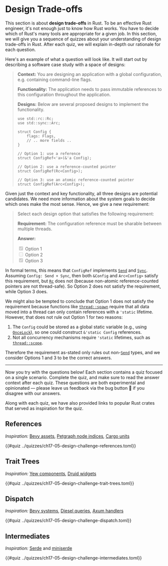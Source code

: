 # Design Trade-offs

This section is about **design trade-offs** in Rust. To be an effective Rust engineer, it's not enough just to know how Rust works. You have to decide which of Rust's many tools are appropriate for a given job. In this section, we will give you a sequence of quizzes about your understanding of design trade-offs in Rust.  After each quiz, we will explain in-depth our rationale for each question.

Here's an example of what a question will look like. It will start out by describing a software case study with a space of designs:

> **Context:** You are designing an application with a global configuration, e.g. containing command-line flags.
>
> **Functionality:** The application needs to pass immutable references to this configuration throughout the application.
>
> **Designs:** Below are several proposed designs to implement the functionality.
>
> ```rust,ignore
> use std::rc::Rc;
> use std::sync::Arc;
>
> struct Config { 
>     flags: Flags,
>     // .. more fields ..
> }
> 
> // Option 1: use a reference
> struct ConfigRef<'a>(&'a Config);
> 
> // Option 2: use a reference-counted pointer
> struct ConfigRef(Rc<Config>);
> 
> // Option 3: use an atomic reference-counted pointer
> struct ConfigRef(Arc<Config>);
> ```

Given just the context and key functionality, all three designs are potential candidates. 
We need more information about the system goals to decide which ones make the most sense.
Hence, we give a new requirement:

> Select each design option that satisfies the following requirement:
>
> **Requirement:** The configuration reference must be sharable between multiple threads.
>
> **Answer:**
>
> <input type="checkbox" checked disabled> Option 1 <br>
> <input type="checkbox" disabled> Option 2 <br>
> <input type="checkbox" checked disabled> Option 3 <br>

In formal terms, this means that `ConfigRef` implements [`Send`] and [`Sync`]. 
Assuming `Config: Send + Sync`, then both `&Config` and `Arc<Config>` satisfy this requirement,
but [`Rc`] does not (because non-atomic reference-counted pointers are not thread-safe). So Option 2 does not satisfy the requirement, while Option 3 does.

We might also be tempted to conclude that Option 1 does not satisfy the requirement because functions like [`thread::spawn`] require that all data moved into a thread can only contain references with a `'static` lifetime. However, that does not rule out Option 1 for two reasons:
1.  The `Config` could be stored as a global static variable (e.g., using [`OnceLock`]), so one could construct `&'static Config` references.
2. Not all concurrency mechanisms require `'static` lifetimes, such as [`thread::scope`]. 

Therefore the requirement as-stated only rules out non-[`Send`] types, and we consider Options 1 and 3 to be the correct answers.

[`thread::spawn`]: https://doc.rust-lang.org/std/thread/fn.spawn.html
[`Send`]: https://doc.rust-lang.org/std/marker/trait.Send.html
[`Sync`]: https://doc.rust-lang.org/std/marker/trait.Sync.html
[`Rc`]: https://doc.rust-lang.org/std/rc/struct.Rc.html
[`OnceLock`]: https://doc.rust-lang.org/std/sync/struct.OnceLock.html
[`thread::scope`]: https://doc.rust-lang.org/std/thread/fn.scope.html

<hr>

Now you try with the questions below! Each section contains a quiz focused on a single scenario. Complete the quiz, and make sure to read the answer context after each quiz. These questions are both experimental and opinionated &mdash; please leave us feedback via the bug button 🐞 if you disagree with our answers.

Along with each quiz, we have also provided links to popular Rust crates that served as inspiration for the quiz.

## References

*Inspiration:* [Bevy assets], [Petgraph node indices], [Cargo units]

{{#quiz ../quizzes/ch17-05-design-challenge-references.toml}}


[Bevy assets]: https://docs.rs/bevy/0.11.2/bevy/asset/struct.Assets.html
[Petgraph node indices]: https://docs.rs/petgraph/0.6.4/petgraph/graph/struct.NodeIndex.html
[Cargo units]: https://docs.rs/cargo/0.73.1/cargo/core/compiler/struct.Unit.html

## Trait Trees

*Inspiration:* [Yew components], [Druid widgets]

{{#quiz ../quizzes/ch17-05-design-challenge-trait-trees.toml}}

[Yew components]: https://docs.rs/yew/0.20.0/yew/html/trait.Component.html
[Druid widgets]: https://docs.rs/druid/0.8.3/druid/trait.Widget.html

## Dispatch

*Inspiration:* [Bevy systems], [Diesel queries], [Axum handlers]

{{#quiz ../quizzes/ch17-05-design-challenge-dispatch.toml}}

[Bevy systems]: https://docs.rs/bevy_ecs/0.11.2/bevy_ecs/system/trait.IntoSystem.html
[Diesel queries]: https://docs.diesel.rs/2.1.x/diesel/query_dsl/trait.BelongingToDsl.html
[Axum handlers]: https://docs.rs/axum/0.6.20/axum/handler/trait.Handler.html

## Intermediates

*Inspiration:* [Serde] and [miniserde]

{{#quiz ../quizzes/ch17-05-design-challenge-intermediates.toml}}

[Serde]: https://docs.rs/serde/1.0.188/serde/trait.Serialize.html
[miniserde]: https://docs.rs/miniserde/0.1.34/miniserde/trait.Serialize.html